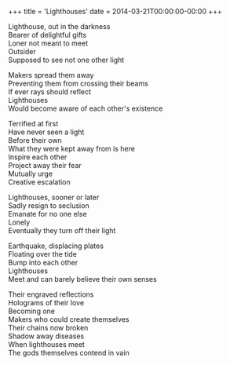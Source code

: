 +++
title = 'Lighthouses'
date = 2014-03-21T00:00:00-00:00
+++

Lighthouse, out in the darkness\
Bearer of delightful gifts\
Loner not meant to meet\
Outsider\
Supposed to see not one other light

Makers spread them away\
Preventing them from crossing their beams\
If ever rays should reflect\
Lighthouses\
Would become aware of each other's existence

Terrified at first\
Have never seen a light\
Before their own\
What they were kept away from is here\
Inspire each other\
Project away their fear\
Mutually urge\
Creative escalation

Lighthouses, sooner or later\
Sadly resign to seclusion\
Emanate for no one else\
Lonely\
Eventually they turn off their light

Earthquake, displacing plates\
Floating over the tide\
Bump into each other\
Lighthouses\
Meet and can barely believe their own senses

Their engraved reflections\
Holograms of their love\
Becoming one\
Makers who could create themselves\
Their chains now broken\
Shadow away diseases\
When lighthouses meet\
The gods themselves contend in vain

